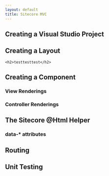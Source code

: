```yaml
---
layout: default
title: Sitecore MVC
---
```


## Creating a Visual Studio Project

## Creating a Layout

	<h2>testtesttest</h2>

## Creating a Component

### View Renderings

### Controller Renderings

## The Sitecore @Html Helper

### data-* attributes

## Routing

## Unit Testing